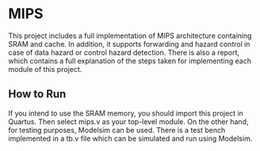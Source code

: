 MIPS
==
This project includes a full implementation of MIPS architecture containing SRAM and cache. In addition, it supports forwarding and hazard control in case of data hazard or control hazard detection.
There is also a report, which contains a full explanation of the steps taken for implementing each module of this project.

## How to Run
If you intend to use the SRAM memory, you should import this project in Quartus. Then select mips.v as your top-level module. On the other hand, for testing purposes, Modelsim can be used. There is a test bench implemented in a tb.v file which can be simulated and run using Modelsim.

